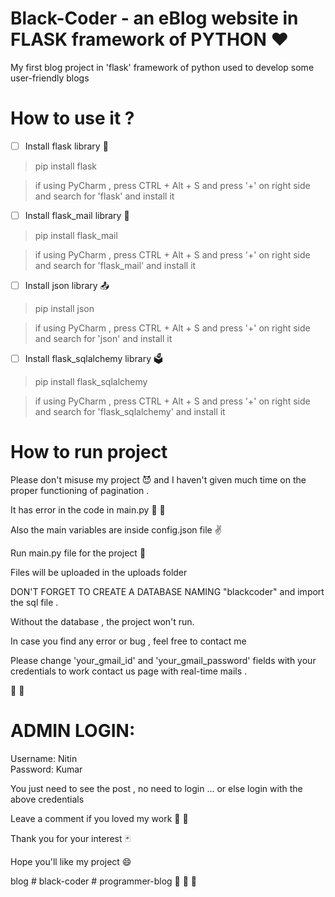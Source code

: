 # Black-Coder - an eBlog website in FLASK framework of PYTHON  :heart:

My first blog project in 'flask' framework of python used to develop some user-friendly blogs

# How to use it ?

- [ ] Install flask library :gift_heart:

> pip install flask

> if using PyCharm , press CTRL + Alt + S and press '+' on right side and search for 'flask' and install it

- [ ] Install flask_mail library :e-mail:

> pip install flask_mail

> if using PyCharm , press CTRL + Alt + S and press '+' on right side and search for 'flask_mail' and install it

- [ ] Install json library :outbox_tray:

> pip install json

> if using PyCharm , press CTRL + Alt + S and press '+' on right side and search for 'json' and install it

- [ ] Install flask_sqlalchemy library :ballot_box:

> pip install flask_sqlalchemy

> if using PyCharm , press CTRL + Alt + S and press '+' on right side and search for 'flask_sqlalchemy' and install it


# How to run project

Please don't misuse my project :smiling_imp: and I haven't given much time on the proper functioning of pagination .

It has error in the code in main.py :bug: :shit:

Also the main variables are inside config.json file :v:

Run main.py file for the project  :raised_hands:

Files will be uploaded in the uploads folder

DON'T FORGET TO CREATE A DATABASE NAMING "blackcoder" and import the sql file .

Without the database , the project won't run.

In case you find any error or bug , feel free to contact me

Please change 'your_gmail_id' and 'your_gmail_password' fields with your credentials to work contact us page with real-time mails .

:boy: :girl:

# ADMIN LOGIN:

Username: Nitin \
Password: Kumar

You just need to see the post , no need to login ... or else login with the above credentials
 

Leave a comment if you loved my work :pray: :memo:

Thank you for your interest :black_joker:

Hope you'll like my project :smile:

blog # black-coder # programmer-blog  :pizza: :poultry_leg: :icecream:

